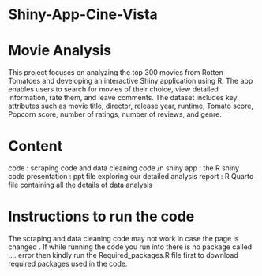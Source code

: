 # Shiny-App-Cine-Vista
# Movie Analysis
This project focuses on analyzing the top 300 movies from Rotten Tomatoes and developing an interactive Shiny application using R. The app enables users to search for movies of their choice, view detailed information, rate them, and leave comments. The dataset includes key attributes such as movie title, director, release year, runtime, Tomato score, Popcorn score, number of ratings, number of reviews, and genre.
# Content 
code : scraping code and data cleaning code /n
shiny app : the R shiny code
presentation : ppt file exploring our detailed analysis
report : R Quarto file containing all the details of data analysis 
# Instructions to run the code
The scraping and data cleaning code may not work in case the page is changed .
If while running the code you run into there is no package called .... error then kindly run the Required_packages.R file first to download required packages used in the code.

